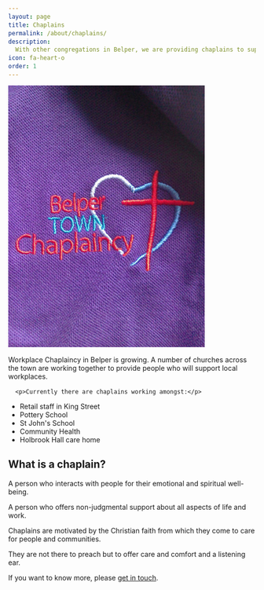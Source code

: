 ```yaml
---
layout: page
title: Chaplains
permalink: /about/chaplains/
description:
  With other congregations in Belper, we are providing chaplains to support local workplaces
icon: fa-heart-o
order: 1
---
```

 <div class="row">            
   <div class="col-md-6 col-sm-6">
      <img src="/assets/img/Belper-polo-logo-400.jpg" />
      </div>
   <div class="col-md-6 col-sm-6">
      <p>Workplace Chaplaincy in Belper is growing. A number of churches across the town are working together to provide people who will support local workplaces.</p>

      <p>Currently there are chaplains working amongst:</p>
<ul>
<li>Retail staff in King Street</li>
<li>Pottery School</li>
<li>St John's School</li>
<li>Community Health</li>
<li>Holbrook Hall care home</li>
</ul>

<h2>What is a chaplain?</h2>

<p>A person who interacts with people for their emotional and spiritual well-being.</p>

<p>A person who offers non-judgmental support about all aspects of life and work.</p>

<p>Chaplains are motivated by the Christian faith from which they come to care for people and communities.</p>

<p>They are not there to preach but to offer care and comfort and a listening ear.</p>

<p>If you want to know more, please <a href="http://belpercommunitychurch.org/contact/">get in touch</a>.</p>

</div>

</div>
